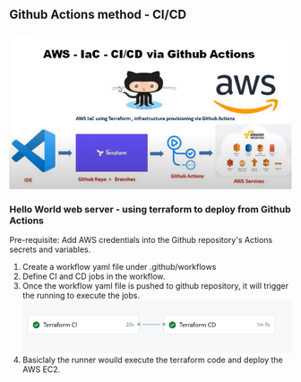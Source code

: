 ## Github Actions method - CI/CD

![CICD-actions](CICD-actions.png)

### Hello World web server - using terraform to deploy from Github Actions
Pre-requisite: Add AWS credentials into the Github repository's Actions secrets and variables.
1. Create a workflow yaml file under .github/workflows
2. Define CI and CD jobs in the workflow.
3. Once the workflow yaml file is pushed to github repository, it will trigger the running to execute the jobs.
![CICD-Terraform-Actions](CICD-Terraform-Actions.png)
4. Basiclaly the runner wouild execute the terraform code and deploy the AWS EC2.
